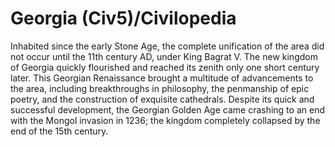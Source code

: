 # Georgia (Civ5)/Civilopedia

Inhabited since the early Stone Age, the complete unification of the area did not occur until the 11th century AD, under King Bagrat V. The new kingdom of Georgia quickly flourished and reached its zenith only one short century later. This Georgian Renaissance brought a multitude of advancements to the area, including breakthroughs in philosophy, the penmanship of epic poetry, and the construction of exquisite cathedrals. Despite its quick and successful development, the Georgian Golden Age came crashing to an end with the Mongol invasion in 1236; the kingdom completely collapsed by the end of the 15th century.
